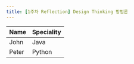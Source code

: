 ```yaml
---
title: [1주차 Reflection] Design Thinking 방법론
---
```


|Name|Speciality|
|------|----------|
|John|Java|
|Peter|Python|
